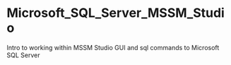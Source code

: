 # Microsoft_SQL_Server_MSSM_Studio

Intro to working within MSSM Studio GUI and sql commands to Microsoft SQL Server
